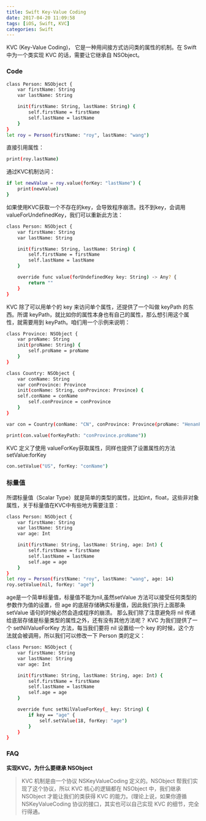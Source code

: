 ```yaml
---
title: Swift Key-Value Coding
date: 2017-04-20 11:09:58
tags: [iOS, Swift, KVC]
categories: Swift
---
```


KVC (Key-Value Coding)， 它是一种用间接方式访问类的属性的机制。在 Swift 中为一个类实现 KVC 的话，需要让它继承自 NSObject。
### Code

``` bash
class Person: NSObject {
    var firstName: String
    var lastName: String

    init(firstName: String, lastName: String) {
        self.firstName = firstName
        self.lastName = lastName
    }
} 
let roy = Person(firstName: "roy", lastName: "wang")

```
直接引用属性：

``` bash
print(roy.lastName)
```
通过KVC机制访问：
``` bash
if let newValue = roy.value(forKey: "lastName") {
    print(newValue)
}
```
如果使用KVC获取一个不存在的key，会导致程序崩溃。找不到key，会调用valueForUndefinedKey，我们可以重新此方法：
``` bash
class Person: NSObject {
    var firstName: String
    var lastName: String

    init(firstName: String, lastName: String) {
        self.firstName = firstName
        self.lastName = lastName
    }

    override func value(forUndefinedKey key: String) -> Any? {
        return ""
    }
}
```
KVC 除了可以用单个的 key 来访问单个属性，还提供了一个叫做 keyPath 的东西。所谓 keyPath，就比如你的属性本身也有自己的属性，那么想引用这个属性，就需要用到 keyPath。咱们用一个示例来说明：
``` bash
class Province: NSObject {
    var proName: String
    init(proName: String) {
        self.proName = proName
    }
}

class Country: NSObject {
    var conName: String
    var conProvince: Province
    init(conName: String, conProvince: Province) {
    self.conName = conName
        self.conProvince = conProvince
    }
}

var con = Country(conName: "CN", conProvince: Province(proName: "HenanProvince"))

print(con.value(forKeyPath: "conProvince.proName"))
```
KVC 定义了使用 valueForKey获取属性，同样也提供了设置属性的方法 setValue:forKey
``` bash
con.setValue("US", forKey: "conName")
```
### 标量值
所谓标量值（Scalar Type）就是简单的类型的属性，比如int，float，这些非对象属性，关于标量值在KVC中有些地方需要注意：
``` bash
class Person: NSObject {
    var firstName: String
    var lastName: String
    var age: Int

    init(firstName: String, lastName: String, age: Int) {
        self.firstName = firstName
        self.lastName = lastName
        self.age = age
    }
}
let roy = Person(firstName: "roy", lastName: "wang", age: 14)
roy.setValue(nil, forKey: "age")
```
age是一个简单标量值，标量值不能为nil,虽然setValue 方法可以接受任何类型的参数作为值的设置，但 age 的底层存储确实标量值，因此我们执行上面那条 setValue 语句的时候必然会造成程序的崩溃。
那么我们除了注意避免将 nil 传递给底层存储是标量类型的属性之外，还有没有其他方法呢？ 
KVC 为我们提供了一个 setNilValueForKey 方法，每当我们要将 nil 设置给一个 key 的时候，这个方法就会被调用，所以我们可以修改一下 Person 类的定义：

```  bash
class Person: NSObject {
    var firstName: String
    var lastName: String
    var age: Int

    init(firstName: String, lastName: String, age: Int) {
        self.firstName = firstName
        self.lastName = lastName
        self.age = age
    }

    override func setNilValueForKey(_ key: String) {
        if key == "age" {
            self.setValue(18, forKey: "age")
        }
    }
}
```

### FAQ
**实现KVC，为什么要继承 NSObject**
> KVC 机制是由一个协议 NSKeyValueCoding 定义的。NSObject 帮我们实现了这个协议，所以 KVC 核心的逻辑都在 NSObject 中，我们继承 NSObject 才能让我们的类获得 KVC 的能力。(理论上说，如果你遵循 NSKeyValueCoding 协议的接口，其实也可以自己实现 KVC 的细节，完全行得通。
















